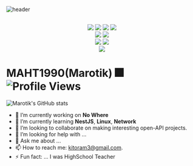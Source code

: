 ![header](https://capsule-render.vercel.app/api?type=wave&color=1dad71&height=200&section=header&text=Wanna%20Be%20Your%20BackEnd&fontColor=333333&fontSize=50&desc=Wanna%20Be%20FullStack&fontAlignY=60&descAlignY=80)
<div align="center"> 
<br/>
<img src="https://img.shields.io/badge/JavaScript-F7DF1E?style=for-the-badge&logo=JavaScript&logoColor=black">
<img src="https://img.shields.io/badge/Vue-4FC08D?style=for-the-badge&logo=vuedotjs&logoColor=white">
<img src="https://img.shields.io/badge/node%2Ejs-339933?style=for-the-badge&logo=nodedotjs&logoColor=white">
<img src="https://img.shields.io/badge/Express-000000?style=for-the-badge&logo=express&logoColor=white"></br>
<img src="https://img.shields.io/badge/Python-3776AB?style=for-the-badge&logo=python&logoColor=white">
<img src="https://img.shields.io/badge/Django-092E20?style=for-the-badge&logo=django&logoColor=white"></br>
<img src="https://img.shields.io/badge/MySQL-4479A1?style=for-the-badge&logo=MySQL&logoColor=white">
<img src="https://img.shields.io/badge/aws-232F3E?style=for-the-badge&logo=Amazon aws&logoColor=white"></br>
<img src="https://img.shields.io/badge/github-181717?style=for-the-badge&logo=github&logoColor=white">
<br/>
</div>

# MAHT1990(Marotik) 🎆![Profile Views](https://komarev.com/ghpvc/?username=MAHT1990)

![Marotik's GitHub stats](https://github-readme-stats.vercel.app/api?username=MAHT1990&show_icons=true&theme=gotham)

- 🔭 I’m currently working on **No Where**
- 🌱 I’m currently learning **NestJS**, **Linux**, **Network**
- 👯 I’m looking to collaborate on making interesting open-API projects.
- 🤔 I’m looking for help with ... 
- 💬 Ask me about ... 
- 📫 How to reach me: [kitoram3@gmail.com](mailto:kitoram3@gmail.com).
- ⚡ Fun fact: ... I was HighSchool Teacher
   

<!--
**MAHT1990/MAHT1990** is a ✨ _special_ ✨ repository because its `README.md` (this file) appears on your GitHub profile.

Here are some ideas to get you started:

- 🔭 I’m currently working on ...
- 🌱 I’m currently learning ...
- 👯 I’m looking to collaborate on ...
- 🤔 I’m looking for help with ...
- 💬 Ask me about ...
- 📫 How to reach me: ...
- 😄 Pronouns: ...
- ⚡ Fun fact: ...
-->
